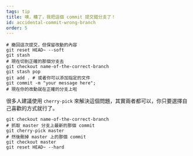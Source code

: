 ```yaml
---
tags: tip
title: 噢，糟了，我把這個 commit 提交錯分支了！
id: accidental-commit-wrong-branch
order: 5
---
```


```git
# 撤回這次提交，但保留改動的內容
git reset HEAD~ --soft
git stash
# 現在切到正確的那個分支去
git checkout name-of-the-correct-branch
git stash pop
git add . # 或者你可以添加指定的文件
git commit -m "your message here";
# 現在你的改動就在正確的分支上啦
```

很多人建議使用 `cherry-pick` 來解決這個問題，其實兩者都可以，你只要選擇自己喜歡的方式就行了。

```git
git checkout name-of-the-correct-branch
# 抓取 master 分支上最新的那個 commit
git cherry-pick master
# 然後刪掉 master 上的那個 commit
git checkout master
git reset HEAD~ --hard
```
